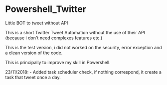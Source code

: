 # Powershell_Twitter
Little BOT to tweet without API

This is a short Twitter Tweet Automation without the use of their API (because i don't need complexes features etc.)

This is the test version, i did not worked on the security, error exception and a clean version of the code.

This is principally to improve my skill in Powershell.

23/11/2018: - Added task scheduler check, if nothing correspond, it create a task that tweet once a day.
